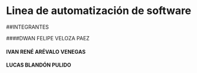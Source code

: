 # Linea de automatización de software

##INTEGRANTES

####DWAN FELIPE VELOZA PAEZ
#### IVAN RENÉ ARÉVALO VENEGAS
#### LUCAS BLANDÓN PULIDO

